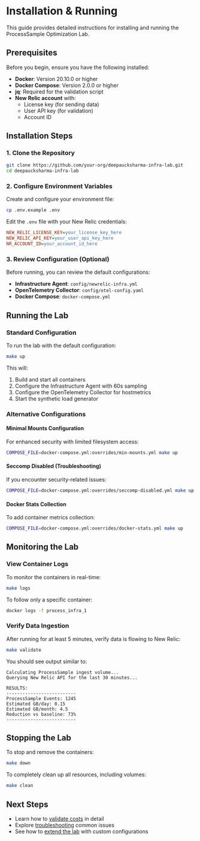 # Installation & Running

This guide provides detailed instructions for installing and running the ProcessSample Optimization Lab.

## Prerequisites

Before you begin, ensure you have the following installed:

- **Docker**: Version 20.10.0 or higher
- **Docker Compose**: Version 2.0.0 or higher
- **jq**: Required for the validation script
- **New Relic account** with:
  - License key (for sending data)
  - User API key (for validation)
  - Account ID

## Installation Steps

### 1. Clone the Repository

```bash
git clone https://github.com/your-org/deepaucksharma-infra-lab.git
cd deepaucksharma-infra-lab
```

### 2. Configure Environment Variables

Create and configure your environment file:

```bash
cp .env.example .env
```

Edit the `.env` file with your New Relic credentials:

```ini
NEW_RELIC_LICENSE_KEY=your_license_key_here
NEW_RELIC_API_KEY=your_user_api_key_here
NR_ACCOUNT_ID=your_account_id_here
```

### 3. Review Configuration (Optional)

Before running, you can review the default configurations:

- **Infrastructure Agent**: `config/newrelic-infra.yml`
- **OpenTelemetry Collector**: `config/otel-config.yaml`
- **Docker Compose**: `docker-compose.yml`

## Running the Lab

### Standard Configuration

To run the lab with the default configuration:

```bash
make up
```

This will:
1. Build and start all containers
2. Configure the Infrastructure Agent with 60s sampling
3. Configure the OpenTelemetry Collector for hostmetrics
4. Start the synthetic load generator

### Alternative Configurations

#### Minimal Mounts Configuration

For enhanced security with limited filesystem access:

```bash
COMPOSE_FILE=docker-compose.yml:overrides/min-mounts.yml make up
```

#### Seccomp Disabled (Troubleshooting)

If you encounter security-related issues:

```bash
COMPOSE_FILE=docker-compose.yml:overrides/seccomp-disabled.yml make up
```

#### Docker Stats Collection

To add container metrics collection:

```bash
COMPOSE_FILE=docker-compose.yml:overrides/docker-stats.yml make up
```

## Monitoring the Lab

### View Container Logs

To monitor the containers in real-time:

```bash
make logs
```

To follow only a specific container:

```bash
docker logs -f process_infra_1
```

### Verify Data Ingestion

After running for at least 5 minutes, verify data is flowing to New Relic:

```bash
make validate
```

You should see output similar to:

```
Calculating ProcessSample ingest volume...
Querying New Relic API for the last 30 minutes...

RESULTS:
--------------------------
ProcessSample Events: 1245
Estimated GB/day: 0.15
Estimated GB/month: 4.5
Reduction vs baseline: 73%
--------------------------
```

## Stopping the Lab

To stop and remove the containers:

```bash
make down
```

To completely clean up all resources, including volumes:

```bash
make clean
```

## Next Steps

- Learn how to [validate costs](validate.md) in detail
- Explore [troubleshooting](troubleshoot.md) common issues
- See how to [extend the lab](extend.md) with custom configurations